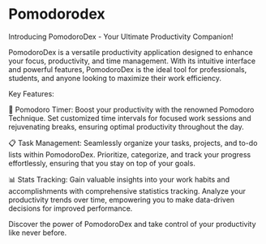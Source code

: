 # Pomodorodex
 
Introducing PomodoroDex - Your Ultimate Productivity Companion!

PomodoroDex is a versatile productivity application designed to enhance your focus, productivity, and time management. With its intuitive interface and powerful features, PomodoroDex is the ideal tool for professionals, students, and anyone looking to maximize their work efficiency.

Key Features:

🍅 Pomodoro Timer: Boost your productivity with the renowned Pomodoro Technique. Set customized time intervals for focused work sessions and rejuvenating breaks, ensuring optimal productivity throughout the day.

📋 Task Management: Seamlessly organize your tasks, projects, and to-do lists within PomodoroDex. Prioritize, categorize, and track your progress effortlessly, ensuring that you stay on top of your goals.

📊 Stats Tracking: Gain valuable insights into your work habits and accomplishments with comprehensive statistics tracking. Analyze your productivity trends over time, empowering you to make data-driven decisions for improved performance.

Discover the power of PomodoroDex and take control of your productivity like never before. 
